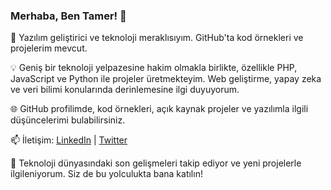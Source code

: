 ### Merhaba, Ben Tamer! 👋

🚀 Yazılım geliştirici ve teknoloji meraklısıyım. GitHub'ta kod örnekleri ve projelerim mevcut.

💡 Geniş bir teknoloji yelpazesine hakim olmakla birlikte, özellikle PHP, JavaScript ve Python ile projeler üretmekteyim. Web geliştirme, yapay zeka ve veri bilimi konularında derinlemesine ilgi duyuyorum.

🌐 GitHub profilimde, kod örnekleri, açık kaynak projeler ve yazılımla ilgili düşüncelerimi bulabilirsiniz.

📫 İletişim: [LinkedIn](https://www.linkedin.com/in/tamerkirci/) | [Twitter](https://twitter.com/tamerkirci)

🔗 Teknoloji dünyasındaki son gelişmeleri takip ediyor ve yeni projelerle ilgileniyorum. Siz de bu yolculukta bana katılın!


